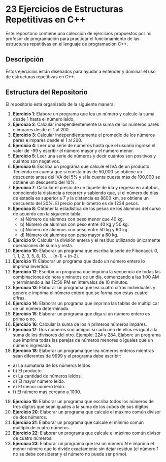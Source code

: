# 23 Ejercicios de Estructuras Repetitivas en C++

Este repositorio contiene una colección de ejercicios propuestos por mi profesor de programación para practicar el funcionamiento de las estructuras repetitivas en el lenguaje de programación C++.

## Descripción

Estos ejercicios están diseñados para ayudar a entender y dominar el uso de estructuras repetitivas en C++.

## Estructura del Repositorio

El repositorio está organizado de la siguiente manera:

1. **Ejercicio 1**: Elabore un programa que lea un número y calcule la suma desde 1 hasta el número leído.
2. **Ejercicio 2**: Calcular independientemente la suma de los números pares e impares desde el 1 al 200.
3. **Ejercicio 3**: Calcular independientemente el promedio de los números pares e impares desde el 1 al 200.
4. **Ejercicio 4**: Leer una serie de números hasta que el usuario ingrese el valor de -99 y escribir el número mayor y el número menor.
5. **Ejercicio 5**: Leer una serie de números y decir cuántos son positivos y cuántos son negativos.
6. **Ejercicio 6**: Escriba un programa que calcule el IVA de un producto. Teniendo en cuenta que si cuesta más de 50,000 se obtiene un descuento antes del IVA del 5% y si la cuenta cuesta más de 100,000 se obtiene un descuento del 10%.
7. **Ejercicio 7**: Calcular el precio de un tiquete de ida y regreso en autobús, conociendo la distancia a recorrer y sabiendo que, si el número de días de estadía es superior a 7 y la distancia es 8800 km, se obtiene un descuento del 30%. El precio por kilómetro es de 1234 pesos.
8. **Ejercicio 8**: Obtener la estadística de los pesos de los alumnos del curso de acuerdo con la siguiente tabla:
   - a) Número de alumnos con peso menor que 40 kg.
   - b) Número de alumnos con peso entre 40 kg y 50 kg.
   - c) Número de alumnos con peso entre 50 kg y 60 kg.
   - d) Número de alumnos con peso mayor a 60 kg.
9. **Ejercicio 9**: Calcular la división entera y el residuo utilizando únicamente operaciones de suma y resta.
10. **Ejercicio 10**: Elaborar un programa que escriba la serie de Fibonacci. 0, 1, 1, 2, 3, 5, 8, 13, ... (n-1) + (n-2).
11. **Ejercicio 11**: Elaborar un programa que dado un número entero lo imprima invertido.
12. **Ejercicio 12**: Escribir un programa que imprima la secuencia de todas las combinaciones de hora y minutos de un día, comenzando a las 1:00 AM y terminando a las 12:50 PM en intervalos de 10 minutos.
13. **Ejercicio 13**: Elaborar un programa que lea cuatro cifras individuales y genere e imprima el número entero que se forma con estas cuatro cifras.
14. **Ejercicio 14**: Elaborar un programa que imprima las tablas de multiplicar de un número determinado.
15. **Ejercicio 15**: Elaborar un programa que diga si un número entero es primo o no.
16. **Ejercicio 16**: Calcular la suma de los n primeros números impares.
17. **Ejercicio 17**: Dos números son amigos si cada uno de ellos es igual a la suma de los divisores del otro. Ejemplo: 224 y 284. Elabore un programa que imprima todas las parejas de números menores o iguales que un número ingresado.
18. **Ejercicio 18**: Elaborar un programa que lea números enteros mientras sean diferentes de 9999 y el programa debe escribir:
   - a) La sumatoria de los números leídos.
   - b) El producto.
   - c) La cantidad de números leídos.
   - d) El mayor número leído.
   - e) El menor número leído.
   - f) El número más cercano a 1000.
19. **Ejercicio 19**: Elaborar un programa que escriba todos los números de tres dígitos que sean iguales a la suma de los cubos de sus dígitos.
20. **Ejercicio 20**: Elaborar un programa que calcule el máximo común divisor de dos números.
21. **Ejercicio 21**: Elaborar un programa que calcule el mínimo común múltiplo de cuatro números.
22. **Ejercicio 22**: Elaborar un programa que calcule el máximo común divisor de cuatro números.
23. **Ejercicio 23**: Elaborar un programa que lea un número N e imprima el menor número que lo divide exactamente sin dejar residuo (el número 1 no se debe considerar y el número no puede ser primo).
